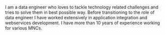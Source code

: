 I am a data engineer who loves to tackle technology related challenges and tries to solve them in best possible way.
Before transitioning to the role of data engineer I have worked extensively in application integration and webservices development.
I have more than 10 years of experience working for various MNCs.
